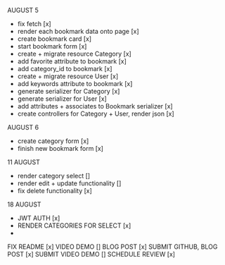 AUGUST 5 
- fix fetch [x]
- render each bookmark data onto page [x]
- create bookmark card [x]
- start bookmark form [x]
- create + migrate resource Category [x]
- add favorite attribute to bookmark [x]
- add category_id to bookmark [x]
- create + migrate resource User [x]
- add keywords attribute to bookmark [x]
- generate serializer for Category [x]
- generate serializer for User [x]
- add attributes + associates to Bookmark serializer [x]
- create controllers for Category + User, render json [x]


AUGUST 6 
- create category form [x]
- finish new bookmark form [x]



11 AUGUST
- render category select []
- render edit + update functionality []
- fix delete functionality [x]


18 AUGUST
- JWT AUTH [x]
- RENDER CATEGORIES FOR SELECT [x]
- 


FIX README [x]
VIDEO DEMO []
BLOG POST [x]
SUBMIT GITHUB, BLOG POST [x]
SUBMIT VIDEO DEMO []
SCHEDULE REVIEW [x]